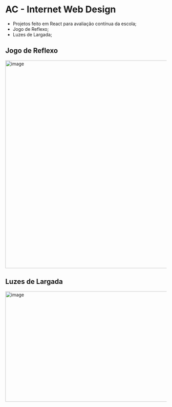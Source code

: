 # AC - Internet Web Design
- Projetos feito em React para avaliação contínua da escola;
- Jogo de Reflexo;
- Luzes de Largada;

## Jogo de Reflexo

<img width="885" height="648" alt="image" src="https://github.com/user-attachments/assets/f7134247-a326-4987-9704-955feaa9cc8f" />

## Luzes de Largada

<img width="516" height="344" alt="image" src="https://github.com/user-attachments/assets/c95f00ae-8da9-4665-8864-84b90f1617fd" />
